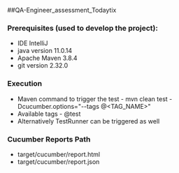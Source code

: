 ##QA-Engineer_assessment_Todaytix

### Prerequisites (used to develop the project):

* IDE IntelliJ
* java version 11.0.14
* Apache Maven 3.8.4
* git version 2.32.0

### Execution

* Maven command to trigger the test - mvn clean test -Dcucumber.options="--tags @<TAG_NAME>"
* Available tags - @test
* Alternatively TestRunner can be triggered as well

### Cucumber Reports Path

* target/cucumber/report.html
* target/cucumber/report.json